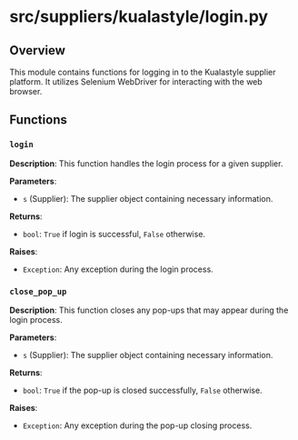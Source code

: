 # src/suppliers/kualastyle/login.py

## Overview

This module contains functions for logging in to the Kualastyle supplier platform. It utilizes Selenium WebDriver for interacting with the web browser.


## Functions

### `login`

**Description**: This function handles the login process for a given supplier.

**Parameters**:

- `s` (Supplier): The supplier object containing necessary information.


**Returns**:

- `bool`: `True` if login is successful, `False` otherwise.


**Raises**:

- `Exception`: Any exception during the login process.


### `close_pop_up`

**Description**: This function closes any pop-ups that may appear during the login process.

**Parameters**:

- `s` (Supplier): The supplier object containing necessary information.


**Returns**:

- `bool`: `True` if the pop-up is closed successfully, `False` otherwise.


**Raises**:

- `Exception`: Any exception during the pop-up closing process.
